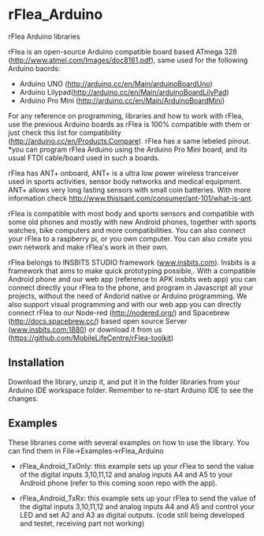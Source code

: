 rFlea_Arduino
=============

rFlea Arduino libraries


rFlea is an open-source Arduino compatible board based ATmega 328 (http://www.atmel.com/Images/doc8161.pdf), same used for the following Arduino baords:
  - Arduino UNO (http://arduino.cc/en/Main/arduinoBoardUno)
  - Arduino Lilypad(http://arduino.cc/en/Main/arduinoBoardLilyPad)
  - Arduino Pro Mini (http://arduino.cc/en/Main/ArduinoBoardMini)
  
For any reference on programming, libraries and how to work with rFlea, use the previous Arduino boards as rFlea is 100% compatible with them or just check this list for compatibility (http://arduino.cc/en/Products.Compare). rFlea has a same lebeled pinout.
*you can program rFlea Arduino using the Arduino Pro Mini board, and its usual FTDI cable/board used in such a boards.

rFlea has ANT+ onboard, ANT+ is a ultra low power wireless tranceiver used in sports activities, sensor body networks and medical equipment. ANT+ allows very long lasting sensors with small coin batteries. With more information check http://www.thisisant.com/consumer/ant-101/what-is-ant.

rFlea is compatible with most body and sports sensors and compatible with some old phones and mostly with new Android phones, together with sports watches, bike computers and more compatibilities. You can also connect your rFlea to a raspberry pi, or you own computer. You can also create you own network and make rFlea's work in their own.

rFlea belongs to INSBITS STUDIO framework (www.insbits.com). Insbits is a framework that aims to make quick prototyping possible,. With a compatible Android phone and our web app (reference to APK insbits web app) you can connect directly your rFlea to the phone, and program in Javascript all your projects, without the need of Andorid native or Arduino programming. We also support visual programming and with our web app you can directly connect rFlea to our Node-red (http://nodered.org/) and Spacebrew (http://docs.spacebrew.cc/) based open source Server (www.insbits.com:1880) or download it from us (https://github.com/MobileLifeCentre/rFlea-toolkit)

Installation
------------
Download the library, unzip it, and put it in the folder libraries from your Arduino IDE workspace folder. Remember to re-start Arduino IDE to see the changes.

Examples
------------
These libraries come with several examples on how to use the library. You can find them in File->Examples->rFlea_Arduino 

- rFlea_Android_TxOnly: this example sets up your rFlea to send the value of the digital inputs 3,10,11,12 and analog inputs A4 and A5 to your Android phone (refer to this coming soon  repo with the app). 

- rFlea_Android_TxRx: this example sets up your rFlea to send the value of the digital inputs 3,10,11,12 and analog inputs A4 and A5 and control your LED and set A2 and A3 as digital outputs. (code still being developed and testet, receiving part not working)
	
	

